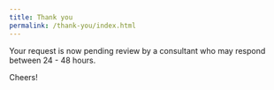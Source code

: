 ```yaml
---
title: Thank you
permalink: /thank-you/index.html
---
```

Your request is now pending review by a consultant who may respond between 24 - 48 hours.

Cheers!